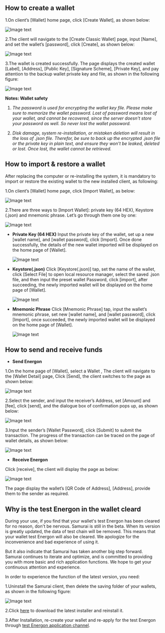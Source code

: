 
## How to create a wallet

1.On client’s [Wallet] home page, click [Create Wallet], as shown below:

![Image text](image/Classic_wallet_creation.png)

2.The client will navigate to the [Create Classic Wallet] page, input [Name], and set the wallet’s [password], click [Create], as shown below:

![Image text](image/Wallet_info_input.png)

3.The wallet is created successfully. The page displays the created wallet [Label], [Address], [Public Key], [Signature Scheme], [Private Key], and pay attention to the backup wallet private key and file, as shown in the following figure:

![Image text](image/Wallet_success.png)

**Notes: Wallet safety**

1. *The password is used for encrypting the wallet key file. Please make sure to memorize the wallet password. Lost of password means lost of your wallet,  and cannot be recovered, since the server doesn't store your password as well. So never lost the wallet password.*

2. *Disk damage, system re-installation, or mistaken deletion will result in the loss of .json file. Therefor, be sure to back up the encrypted .json file or the private key in plain text, and ensure they won’t be leaked, deleted or lost. Once lost, the wallet cannot be retrieved.*


## How to import & restore a wallet

 After replacing the computer or re-installing the system, it is mandatory to import or restore the existing wallet to the new installed client, as following: 

1.On client’s [Wallet] home page, click [Import Wallet], as below:

![Image text](image/Wallet_importation.png)

2.There are three ways to [Import Wallet]: private key (64 HEX), Keystore (.json) and mnemonic phrase. Let’s go through them one by one:

![Image text](image/Three_type_importation.png)

- **Private Key (64 HEX)**
Input the private key of the wallet, set up a new [wallet name], and [wallet password], click [Import]. Once done successfully, the details of the new wallet imported will be displayed on the home page of [Wallet].

  ![Image text](image/Private_key_HEX.png)

- **Keystore(.json)**
Click [Keystore(.json)] tap,  set the name of the wallet, click [Select File] to open local resource manager, select the saved .json file, and then input the preset wallet Password, click [import], after succeeding, the newly imported wallet will be displayed on the home page of [Wallet]. 

    ![Image text](image/Private_key_keystore.png)

- **Mnemonic Phrase**
Click [Mnemonic Phrase] tap, input the wallet’s mnemonic phrase, set new [wallet name], and [wallet password], click [Import], once succeeded, the newly imported wallet will be displayed on the home page of [Wallet]. 

    ![Image text](image/Private_key_Mnemonic_phrase.png)


## How to send and receive funds

- **Send Energon**

1.On the home page of [Wallet], select a  Wallet , The client will navigate to the [Wallet Detail] page, Click [Send], the client switches to the page as shown below:

![Image text](image/Send_wallet.png)

2.Select the sender, and input the receiver’s Address, set [Amount] and [fee], click [send], and the dialogue box of confirmation pops up, as shown below:

![Image text](image/Send_confirm-wallet.png)

3.Input the sender’s [Wallet Password], click [Submit] to submit the transaction. The progress of the transaction can be traced on the page of wallet details, as shown below:

![Image text](image/Wallet_detail_transactions.png)

- **Receive Energon**

Click [receive], the client will display the page as below:

![Image text](image/QR_code.png)

The page display the wallet’s [QR Code of Address], [Address], provide them to the sender as required.

## Why is the test Energon in the wallet cleard

During your use, if you find that your wallet's test Energon has been cleared for no reason, don't be nervous. Samurai is still in the beta. When its version is greatly updated, the data of test chain will be removed. This means that your wallet test Energon will also be cleared. We apologize for the inconvenience and bad experience of using it.

But it also indicate that Samurai has taken another big step forward. Samurai continues to iterate and optimize, and is committed to providing you with more basic and rich application functions. We hope to get your continuous attention and experience.

In order to experience the function of the latest version, you need:

1.Uninstall the Samurai client, then delete the saving folder of your wallets, as shown in the following figure:

![Image text](image/Keystore_address.png)

2.Click [here](https://download.platon.network/0.3/samurai-windows-x86_64-0.3.0.zip) to download the latest installer and reinstall it.

3.After Installation, re-create your wallet and re-apply for the test Energon through [test Energon application channel](https://developer.platon.network/#/?lang=en).



